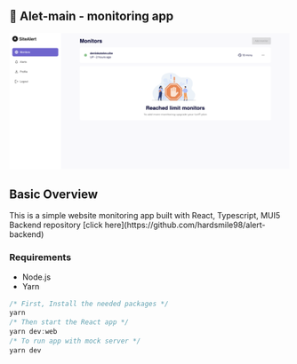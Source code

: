 ## 🚀 Alet-main - monitoring app

<p align="center">
  <img src="./banner.png">
</p>

## Basic Overview
<p>
  This is a simple website monitoring app built with React, Typescript, MUI5
  Backend repository [click here](https://github.com/hardsmile98/alert-backend)
</p>

### Requirements

- Node.js
- Yarn

```javascript
/* First, Install the needed packages */
yarn
/* Then start the React app */
yarn dev:web
/* To run app with mock server */
yarn dev
```
